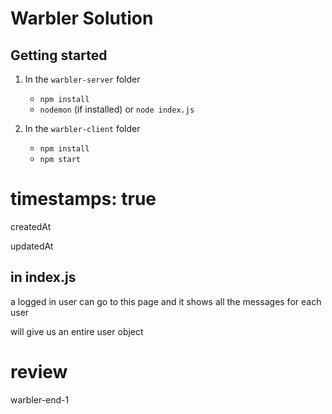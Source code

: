 # Warbler Solution

## Getting started

1.  In the `warbler-server` folder

    * `npm install`
    * `nodemon` (if installed) or `node index.js`

2.  In the `warbler-client` folder

    * `npm install`
    * `npm start`

# timestamps: true

createdAt

updatedAt

## in index.js

a logged in user can go to this page and it shows all the messages for each user

will give us an entire user object

# review

warbler-end-1

